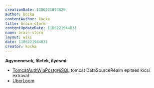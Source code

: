 ```yaml
---
creationDate: 1106221893829 
author: kocka 
contentAuthor: kocka 
title: brain-storm 
contentUpdateDate: 1106221944831 
name: brain-storm 
layout: wiki 
date: 1106221944831 
creator: kocka 
---
```

 __Agymenesek, 5letek, ilyesmi.__

*   [TomcatAuthWiaPostgreSQL](TomcatAuthWiaPostgreSQL.html) tomcat DataSourceRealm epitaes kicsi extraval
*   [UberLoom](UberLoom.html)
